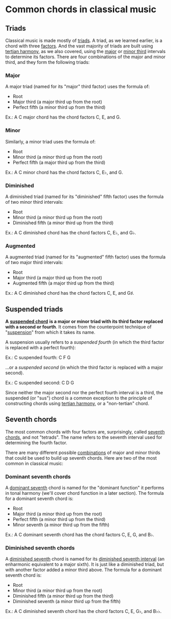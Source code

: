 # Common chords in classical music

## Triads

Classical music is made mostly of [triads](https://en.wikipedia.org/wiki/Triad_%28music%29). A triad, as we learned earlier, is a chord with three [factors](https://en.wikipedia.org/wiki/Factor_%28chord%29). And the vast majority of triads are built using [tertian harmony](https://en.wikipedia.org/wiki/Tertian), as we also covered, using the [major](https://en.wikipedia.org/wiki/Major_third) or [minor third](https://en.wikipedia.org/wiki/Minor_third) intervals to determine its factors. There are four combinations of the major and minor third, and they form the following triads:

### Major

A major triad \(named for its "major" third factor\) uses the formula of:

* Root
* Major third \(a major third up from the root\)
* Perfect fifth \(a minor third up from the third\)

Ex.: A C major chord has the chord factors C, E, and G.

### Minor

Similarly, a minor triad uses the formula of:

* Root
* Minor third \(a minor third up from the root\)
* Perfect fifth \(a major third up from the third\)

Ex.: A C minor chord has the chord factors C, E♭, and G.

### Diminished

A diminished triad \(named for its "diminished" fifth factor\) uses the formula of two minor third intervals:

* Root
* Minor third \(a minor third up from the root\)
* Diminished fifth \(a minor third up from the third\)

Ex.: A C diminished chord has the chord factors C, E♭, and G♭.

### Augmented

A augmented triad \(named for its "augmented" fifth factor\) uses the formula of two major third intervals:

* Root
* Major third \(a major third up from the root\)
* Augmented fifth \(a major third up from the third\)

Ex.: A C diminished chord has the chord factors C, E, and G♯.

## Suspended triads

**A** [**suspended chord**](https://en.wikipedia.org/wiki/Suspended_chord) **is a major or minor triad with its third factor replaced with a second or fourth**. It comes from the counterpoint technique of "[suspension](https://en.wikipedia.org/wiki/Nonchord_tone#Suspension_and_retardation)" from which it takes its name.

A suspension usually refers to a _suspended fourth_ \(in which the third factor is replaced with a perfect fourth\):

Ex.: C suspended fourth: C F G

...or a _suspended second_ \(in which the third factor is replaced with a major second\).

Ex.: C suspended second: C D G

Since neither the major second nor the perfect fourth interval is a third, the suspended \(or "sus"\) chord is a common exception to the principle of constructing chords using [tertian harmony](https://en.wikipedia.org/wiki/Tertian), or a "non-tertian" chord.

## Seventh chords

The most common chords with four factors are, surprisingly, called [seventh chords](https://en.wikipedia.org/wiki/Seventh_chord), and not "tetrads". The name refers to the seventh interval used for determining the fourth factor.

There are many different possible [combinations](https://en.wikipedia.org/wiki/Seventh_chord#Tertian) of major and minor thirds that could be used to build up seventh chords. Here are two of the most common in classical music:

### Dominant seventh chords

A [dominant seventh](https://en.wikipedia.org/wiki/Dominant_seventh_chord) chord is named for the "dominant function" it performs in tonal harmony \(we'll cover chord function in a later section\). The formula for a dominant seventh chord is:

* Root
* Major third \(a minor third up from the root\)
* Perfect fifth \(a minor third up from the third\)
* Minor seventh \(a minor third up from the fifth\)

Ex.: A C dominant seventh chord has the chord factors C, E, G, and B♭.

### Diminished seventh chords

A [diminished seventh](https://en.wikipedia.org/wiki/Diminished_seventh_chord) chord is named for its [diminished seventh interval](https://en.wikipedia.org/wiki/Diminished_seventh) \(an enharmonic equivalent to a major sixth\). It is just like a diminished triad, but with another factor added a minor third above. The formula for a dominant seventh chord is:

* Root
* Minor third \(a minor third up from the root\)
* Diminished fifth \(a minor third up from the third\)
* Diminished seventh \(a minor third up from the fifth\)

Ex.: A C diminished seventh chord has the chord factors C, E, G♭, and B♭♭.

